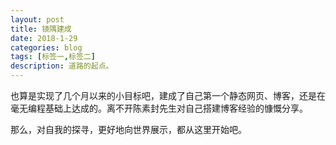 ```yaml
---
layout: post
title: 镜隅建成
date: 2018-1-29
categories: blog
tags: [标签一,标签二]
description: 道路的起点。
---
```


  也算是实现了几个月以来的小目标吧，建成了自己第一个静态网页、博客，还是在毫无编程基础上达成的。离不开陈素封先生对自己搭建博客经验的慷慨分享。
  
  那么，对自我的探寻，更好地向世界展示，都从这里开始吧。












